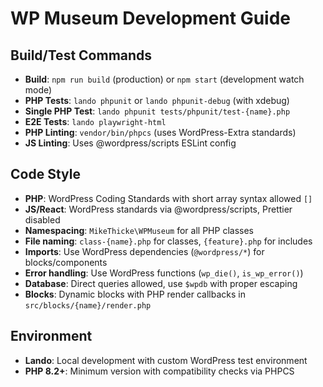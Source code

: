 # WP Museum Development Guide

## Build/Test Commands
- **Build**: `npm run build` (production) or `npm start` (development watch mode)
- **PHP Tests**: `lando phpunit` or `lando phpunit-debug` (with xdebug)
- **Single PHP Test**: `lando phpunit tests/phpunit/test-{name}.php`
- **E2E Tests**: `lando playwright-html`
- **PHP Linting**: `vendor/bin/phpcs` (uses WordPress-Extra standards)
- **JS Linting**: Uses @wordpress/scripts ESLint config

## Code Style
- **PHP**: WordPress Coding Standards with short array syntax allowed `[]`
- **JS/React**: WordPress standards via @wordpress/scripts, Prettier disabled
- **Namespacing**: `MikeThicke\WPMuseum` for all PHP classes
- **File naming**: `class-{name}.php` for classes, `{feature}.php` for includes
- **Imports**: Use WordPress dependencies (`@wordpress/*`) for blocks/components
- **Error handling**: Use WordPress functions (`wp_die()`, `is_wp_error()`)
- **Database**: Direct queries allowed, use `$wpdb` with proper escaping
- **Blocks**: Dynamic blocks with PHP render callbacks in `src/blocks/{name}/render.php`

## Environment
- **Lando**: Local development with custom WordPress test environment
- **PHP 8.2+**: Minimum version with compatibility checks via PHPCS
